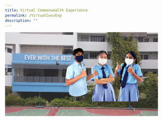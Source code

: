 ```yaml
---
title: Virtual Commonwealth Experience
permalink: /VirtualCwssExp
description: ""
---
```

![](/images/Banner%20image.jpg)